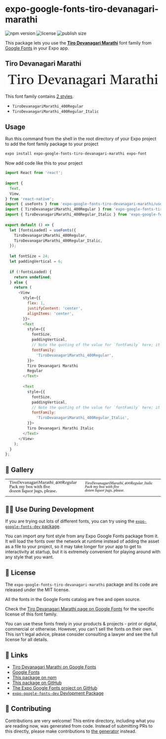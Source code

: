 # expo-google-fonts-tiro-devanagari-marathi

![npm version](https://flat.badgen.net/npm/v/expo-google-fonts-tiro-devanagari-marathi)
![license](https://flat.badgen.net/github/license/expo/google-fonts)
![publish size](https://flat.badgen.net/packagephobia/install/expo-google-fonts-tiro-devanagari-marathi)

This package lets you use the [**Tiro Devanagari Marathi**](https://fonts.google.com/specimen/Tiro+Devanagari+Marathi) font family from [Google Fonts](https://fonts.google.com/) in your Expo app.

## Tiro Devanagari Marathi

![Tiro Devanagari Marathi](./font-family.png)

This font family contains [2 styles](#-gallery).

- `TiroDevanagariMarathi_400Regular`
- `TiroDevanagariMarathi_400Regular_Italic`

## Usage

Run this command from the shell in the root directory of your Expo project to add the font family package to your project
```sh
expo install expo-google-fonts-tiro-devanagari-marathi expo-font
```

Now add code like this to your project
```js
import React from 'react';

import {
  Text,
  View,
} from 'react-native';
import { useFonts } from 'expo-google-fonts-tiro-devanagari-marathi/useFonts';
import { TiroDevanagariMarathi_400Regular } from 'expo-google-fonts-tiro-devanagari-marathi/400Regular';
import { TiroDevanagariMarathi_400Regular_Italic } from 'expo-google-fonts-tiro-devanagari-marathi/400Regular_Italic';

export default () => {
  let [fontsLoaded] = useFonts({
    TiroDevanagariMarathi_400Regular,
    TiroDevanagariMarathi_400Regular_Italic,
  });

  let fontSize = 24;
  let paddingVertical = 6;

  if (!fontsLoaded) {
    return undefined;
  } else {
    return (
      <View
        style={{
          flex: 1,
          justifyContent: 'center',
          alignItems: 'center',
        }}>
        <Text
          style={{
            fontSize,
            paddingVertical,
            // Note the quoting of the value for `fontFamily` here; it expects a string!
            fontFamily:
              'TiroDevanagariMarathi_400Regular',
          }}>
          Tiro Devanagari Marathi
          Regular
        </Text>

        <Text
          style={{
            fontSize,
            paddingVertical,
            // Note the quoting of the value for `fontFamily` here; it expects a string!
            fontFamily:
              'TiroDevanagariMarathi_400Regular_Italic',
          }}>
          Tiro Devanagari Marathi Italic
        </Text>
      </View>
    );
  }
};

```

## 🔡 Gallery


||||
|-|-|-|
|![TiroDevanagariMarathi_400Regular](.//400Regular/TiroDevanagariMarathi_400Regular.ttf.png)|![TiroDevanagariMarathi_400Regular_Italic](.//400Regular_Italic/TiroDevanagariMarathi_400Regular_Italic.ttf.png)|||


## 👩‍💻 Use During Development

If you are trying out lots of different fonts, you can try using the [`expo-google-fonts-dev` package](https://github.com/freeboub/google-fonts/tree/master/font-packages/dev#readme).

You can import *any* font style from any Expo Google Fonts package from it. It will load the fonts
over the network at runtime instead of adding the asset as a file to your project, so it may take longer
for your app to get to interactivity at startup, but it is extremely convenient
for playing around with any style that you want.

## 📖 License

The `expo-google-fonts-tiro-devanagari-marathi` package and its code are released under the MIT license.

All the fonts in the Google Fonts catalog are free and open source.

Check the [Tiro Devanagari Marathi page on Google Fonts](https://fonts.google.com/specimen/Tiro+Devanagari+Marathi) for the specific license of this font family.

You can use these fonts freely in your products & projects - print or digital, commercial or otherwise. However, you can't sell the fonts on their own. This isn't legal advice, please consider consulting a lawyer and see the full license for all details.

## 🔗 Links

- [Tiro Devanagari Marathi on Google Fonts](https://fonts.google.com/specimen/Tiro+Devanagari+Marathi)
- [Google Fonts](https://fonts.google.com/)
- [This package on npm](https://www.npmjs.com/package/expo-google-fonts-tiro-devanagari-marathi)
- [This package on GitHub](https://github.com/freeboub/google-fonts/tree/master/font-packages/tiro-devanagari-marathi)
- [The Expo Google Fonts project on GitHub](https://github.com/freeboub/google-fonts)
- [`expo-google-fonts-dev` Devlopment Package](https://github.com/freeboub/google-fonts/tree/master/font-packages/dev)

## 🤝 Contributing

Contributions are very welcome! This entire directory, including what you are reading now, was generated from code. Instead of submitting PRs to this directly, please make contributions to [the generator](https://github.com/freeboub/google-fonts/tree/master/packages/generator) instead.
